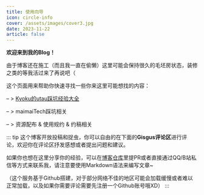 ```yaml
---
title: 使用向导
icon: circle-info
cover: /assets/images/cover3.jpg
date: 2023-11-22
article: false
---
```

**欢迎来到我的Blog！**

由于博客还在施工（而且我一直在偷懒）这里可能会保持很久的毛坯房状态，装修之类的等我活过来了再说吧（

这个页面用来帮助你快速寻找一些你来这里可能想找的内容：

– > [Kyoku的utau踩坑经验大全](/utau/)

– > maimaiTech踩坑相关

– > 资源配布 & 使用规约 & 约稿相关

::: tip
这个博客开放投稿和捉虫，你可以自由的在下面的**Gisgus评论区**进行评论，欢迎你在评论区抒发感想或者提出问题和建议。

如果你也想在这里分享你的经验，可以在[博客仓库](https://github.com/KyokuKong/kyokukong.github.io)里提PR或者直接通过QQ/B站私信等方式来联系我，请注意要使用Markdown语法来编写文章~

（这个服务基于Github搭建，对于部分网络不佳的地区可能会加载缓慢或者难以正常加载，以及如果你需要评论需要先注册一个Github账号哦XD）
:::

